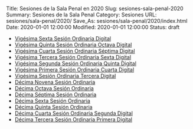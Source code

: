 Title: Sesiones de la Sala Penal en 2020
Slug: sesiones-sala-penal-2020
Summary: Sesiones de la Sala Penal
Category: Sesiones
URL: sesiones/sala-penal/2020/
Save_As: sesiones/sala-penal/2020/index.html
Date: 2020-01-01 12:00:00
Modified: 2020-01-01 12:00:00
Status: draft

- [Vigésima Sexta Sesión Ordinaria Digital](vigesima-sexta-sesion-ordinaria-digital/)
- [Vigésima Quinta Sesión Ordinaria Octava Digital](vigesima-quinta-sesion-ordinaria-octava-digital/)
- [Vigésima Cuarta Sesión Ordinaria Séptima Digital](vigesima-cuarta-sesion-ordinaria-septima-digital/)
- [Vigésima Tercera Sesión Ordinaria Sexta Digital](vigesima-tercera-sesion-ordinaria-sexta-digital/)
- [Vigésima Segunda Sesión Ordinaria Quinta Digital](vigesima-segunda-sesion-ordinaria-quinta-digital/)
- [Vigésima Primera Sesión Ordinaria Cuarta Digital](vigesima-primera-sesion-ordinaria-cuarta-digital/)
- [Vigésima Sesión Ordinaria Tercera Digital](vigesima-sesion-ordinaria-tercera-digital/)
- [Décima Novena Sesión Ordinaria](decima-novena-sesion-ordinaria/)
- [Décima Octava Sesión Ordinaria](decima-octava-sesion-ordinaria/)
- [Décima Séptima Sesión Ordinaria](decima-septima-sesion-ordinaria/)
- [Décima Sexta Sesión Ordinaria](decima-sexta-sesion-ordinaria/)
- [Décima Quinta Sesión Ordinaria](decima-quinta-sesion-ordinaria/)
- [Décima Cuarta Sesión Ordinaria Segunda Digital](decima-cuarta-sesion-ordinaria-segunda-digital/)
- [Décima Tercera Sesión Ordinaria Primera Digital](decima-tercera-sesion-ordinaria-primera-digital/)


